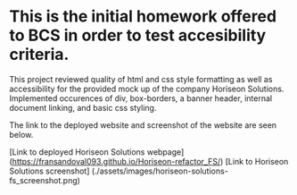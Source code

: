 # This is the initial homework offered to BCS in order to test accesibility criteria.

This project reviewed quality of html and css style formatting as well as accessibility for the provided mock up of the company Horiseon Solutions.
Implemented occurences of div, box-borders, a banner header, internal document linking, and basic css styling.

The link to the deployed website and screenshot of the website are seen below.

[Link to deployed Horiseon Solutions webpage] (https://fransandoval093.github.io/Horiseon-refactor_FS/)
[Link to Horiseon Solutions screenshot] (./assets/images/horiseon-solutions-fs_screenshot.png)

